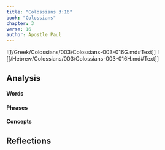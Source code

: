```yaml
---
title: "Colossians 3:16"
book: "Colossians"
chapter: 3
verse: 16
author: Apostle Paul
---
```

![[/Greek/Colossians/003/Colossians-003-016G.md#Text]]
![[/Hebrew/Colossians/003/Colossians-003-016H.md#Text]]

## Analysis

#### Words

#### Phrases

#### Concepts

## Reflections
